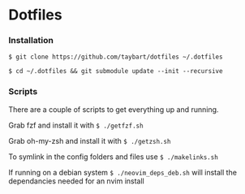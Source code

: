 # Dotfiles

### Installation
`$ git clone https://github.com/taybart/dotfiles ~/.dotfiles`

`$ cd ~/.dotfiles && git submodule update --init --recursive`

### Scripts
There are a couple of scripts to get everything up and running.

Grab fzf and install it with `$ ./getfzf.sh`

Grab oh-my-zsh and install it with `$ ./getzsh.sh`

To symlink in the config folders and files use `$ ./makelinks.sh`

If running on a debian system `$ ./neovim_deps_deb.sh` will install the dependancies needed for an nvim install
